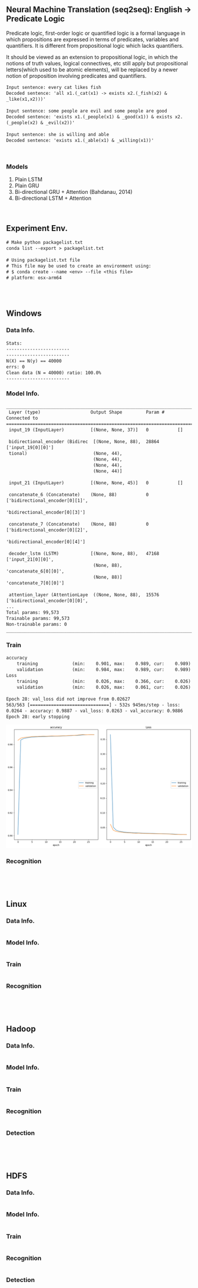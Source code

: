 ## Neural Machine Translation (seq2seq): English → Predicate Logic

Predicate logic, first-order logic or quantified logic is a formal language in which propositions are expressed in terms of predicates, variables and quantifiers.
It is different from propositional logic which lacks quantifiers.

It should be viewed as an extension to propositional logic, in which the notions of truth values, logical connectives, etc still apply but propositional letters(which used to be atomic elements), will be replaced by a newer notion of proposition involving predicates and quantifiers.

```
Input sentence: every cat likes fish
Decoded sentence: 'all x1.(_cat(x1) -> exists x2.(_fish(x2) & _like(x1,x2)))'

Input sentence: some people are evil and some people are good
Decoded sentence: 'exists x1.(_people(x1) & _good(x1)) & exists x2.(_people(x2) & _evil(x2))'

Input sentence: she is willing and able
Decoded sentence: 'exists x1.(_able(x1) & _willing(x1))'
```

<br/>

### Models

1. Plain LSTM
2. Plain GRU
3. Bi-directional GRU + Attention (Bahdanau, 2014)
4. Bi-directional LSTM + Attention

<br/>

## Experiment Env.

```
# Make python packagelist.txt
conda list --export > packagelist.txt

# Using packagelist.txt file
# This file may be used to create an environment using:
# $ conda create --name <env> --file <this file>
# platform: osx-arm64
```

<br/>

<br/>

## Windows

### Data Info.

```
Stats:
------------------------
------------------------
N(X) == N(y) == 40000
errs: 0
Clean data (N = 40000) ratio: 100.0%
------------------------
```

### Model Info.

```
__________________________________________________________________________________________________
 Layer (type)                   Output Shape         Param #     Connected to                     
==================================================================================================
 input_19 (InputLayer)          [(None, None, 37)]   0           []                               
                                                                                                  
 bidirectional_encoder (Bidirec  [(None, None, 88),  28864       ['input_19[0][0]']               
 tional)                         (None, 44),                                                      
                                 (None, 44),                                                      
                                 (None, 44),                                                      
                                 (None, 44)]                                                      
                                                                                                  
 input_21 (InputLayer)          [(None, None, 45)]   0           []                               
                                                                                                  
 concatenate_6 (Concatenate)    (None, 88)           0           ['bidirectional_encoder[0][1]',  
                                                                  'bidirectional_encoder[0][3]']  
                                                                                                  
 concatenate_7 (Concatenate)    (None, 88)           0           ['bidirectional_encoder[0][2]',  
                                                                  'bidirectional_encoder[0][4]']  
                                                                                                  
 decoder_lstm (LSTM)            [(None, None, 88),   47168       ['input_21[0][0]',               
                                 (None, 88),                      'concatenate_6[0][0]',          
                                 (None, 88)]                      'concatenate_7[0][0]']          
                                                                                                  
 attention_layer (AttentionLaye  ((None, None, 88),  15576       ['bidirectional_encoder[0][0]',  
...
Total params: 99,573
Trainable params: 99,573
Non-trainable params: 0
__________________________________________________________________________________________________
```

### Train

```
accuracy
	training         	 (min:    0.901, max:    0.989, cur:    0.989)
	validation       	 (min:    0.984, max:    0.989, cur:    0.989)
Loss
	training         	 (min:    0.026, max:    0.366, cur:    0.026)
	validation       	 (min:    0.026, max:    0.061, cur:    0.026)

Epoch 28: val_loss did not improve from 0.02627
563/563 [==============================] - 532s 945ms/step - loss: 0.0264 - accuracy: 0.9887 - val_loss: 0.0263 - val_accuracy: 0.9886
Epoch 28: early stopping
```

![image-20221213195256942](./README.assets/win-train.png)

### Recognition

```

```

<br/>

<br/>

## Linux

### Data Info.

```

```

### Model Info.

```

```

### Train

```

```

### Recognition

```

```

<br/>

<br/>

## Hadoop

### Data Info.

```

```

### Model Info.

```

```

### Train

```

```

### Recognition

```

```

### Detection

```

```

<br/>

<br/>

## HDFS

### Data Info.

```

```

### Model Info.

```

```

### Train

```

```

### Recognition

```

```

### Detection

```

```
